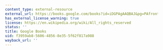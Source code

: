 ```yaml
---
content_type: external-resource
external_url: https://books.google.com/books?id=iDGPAgAAQBAJ&pg=PAfrontcover#v=onepage&q&f=false
has_external_license_warning: true
license: https://en.wikipedia.org/wiki/All_rights_reserved
status: ''
title: Google Books
uid: f3959ab8-5606-4856-8e35-5f62f817a988
wayback_url: ''
---
```

